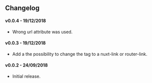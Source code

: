 ## Changelog

#### v0.0.4 - 19/12/2018

- Wrong url attribute was used.

#### v0.0.3 - 19/12/2018

- Add a the possibility to change the tag to a nuxt-link or router-link.

#### v0.0.2 - 24/09/2018

- Initial release.
